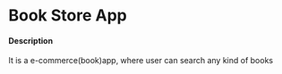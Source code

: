 <h1>Book Store App</h1>
<h4>Description</h4><p>It is a e-commerce(book)app, where user can search any kind of books</p>

